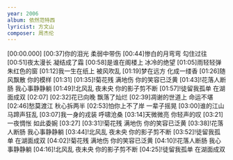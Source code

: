 ```yaml
---
year: 2006
album: 依然范特西
lyricist: 方文山
composer: 周杰伦
---
```

[00:00.000]
[00:37]你的泪光 柔弱中带伤
[00:44]惨白的月弯弯 勾住过往
[00:51]夜太漫长 凝结成了霜
[00:58]是谁在阁楼上 冰冷的绝望
[01:05]雨轻轻弹 朱红色的窗
[01:12]我一生在纸上 被风吹乱
[01:19]梦在远方 化成一缕香
[01:26]随风飘散 你的模样
[01:31]
[01:35]!菊花残 满地伤 你的笑容已泛黄
[01:43]!花落人断肠 我心事静静躺
[01:49]!北风乱 夜未央 你的影子剪不断
[01:57]!徒留我孤单 在湖面成双
[02:07]
[02:32]花已向晚 飘落了灿烂
[02:39]凋谢的世道上 命运不堪
[02:46]愁莫渡江 秋心拆两半
[02:53]怕你上不了岸 一辈子摇晃
[03:00]谁的江山 马蹄声狂乱
[03:07]我一身的戎装 呼啸沧桑
[03:14]天微微亮 你轻声的叹
[03:21]一夜惆怅 如此委婉
[03:27]
[03:31]!菊花残 满地伤 你的笑容已泛黄
[03:38]!花落人断肠 我心事静静躺
[03:44]!北风乱 夜未央 你的影子剪不断
[03:52]!徒留我孤单 在湖面成双
[04:02]!菊花残 满地伤 你的笑容已泛黄
[04:10]!花落人断肠 我心事静静躺
[04:16]!北风乱 夜未央 你的影子剪不断
[04:25]!徒留我孤单 在湖面成双
